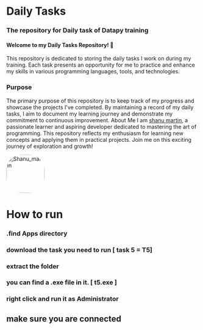 # Daily Tasks
### The repository for Daily task of Datapy training

#### Welcome to my Daily Tasks Repository! 🚀

This repository is dedicated to storing the daily tasks I work on during my training. Each task presents an opportunity for me to practice and enhance my skills in various programming languages, tools, and technologies.

### Purpose

The primary purpose of this repository is to keep track of my progress and showcase the projects I've completed. By maintaining a record of my daily tasks, I aim to document my learning journey and demonstrate my commitment to continuous improvement.
About Me
I am [shanu martin](https://github.com/shanu-martin), a passionate learner and aspiring developer dedicated to mastering the art of programming. This repository reflects my enthusiasm for learning new concepts and applying them in practical projects. Join me on this exciting journey of exploration and growth!

<img src="https://media.licdn.com/dms/image/D560BAQGapB2-hhvvjA/company-logo_200_200/0/1707714742431?e=1721260800&v=beta&t=G2YIJYoH7gJcuTFyR6y_79jYboCcIshMTBDt4iDj6cU" alt="Shanu_martin" width="100" height="100" style="border-radius: 40%;">

<!-- ![Shanu_martin](https://avatars.githubusercontent.com/u/96837910?v=4) -->
# How to run 
 ### .find  Apps directory
 ###  download the task you need to run [ task 5 = T5]
 ### extract the folder  
 ### you can find a .exe file in it.    [ t5.exe ]
 ### right click and run it as Administrator

 ## make sure you are connected